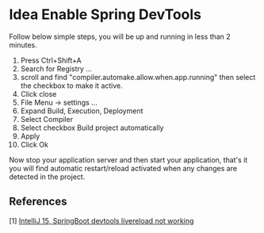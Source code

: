 # Idea Enable Spring DevTools

Follow below simple steps, you will be up and running in less than 2 minutes.

1. Press Ctrl+Shift+A
2. Search for Registry ...
3. scroll and find "compiler.automake.allow.when.app.running" then select the checkbox to make it active.
4. Click close
5. File Menu -> settings ...
6. Expand Build, Execution, Deployment
7. Select Compiler
8. Select checkbox Build project automatically
9. Apply
10. Click Ok

Now stop your application server and then start your application, that's it you will find automatic restart/reload activated when any changes are detected in the project.

## References

[1] [IntelliJ 15, SpringBoot devtools livereload not working](https://stackoverflow.com/questions/33869606/intellij-15-springboot-devtools-livereload-not-working)